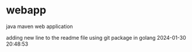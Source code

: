 # webapp

java maven web application

adding new line to the readme file using git package in golang 2024-01-30 20:48:53

